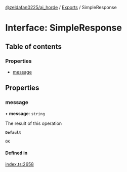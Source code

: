 [@zeldafan0225/ai_horde](../README.md) / [Exports](../modules.md) / SimpleResponse

# Interface: SimpleResponse

## Table of contents

### Properties

- [message](SimpleResponse.md#message)

## Properties

### message

• **message**: `string`

The result of this operation

**`Default`**

```ts
OK
```

#### Defined in

[index.ts:2658](https://github.com/ZeldaFan0225/ai_horde/blob/bd3c116/index.ts#L2658)
